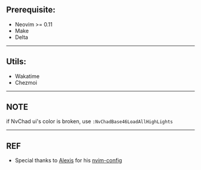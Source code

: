 ## Prerequisite:

- Neovim >= 0.11
- Make
- Delta

---

## Utils:

- Wakatime
- Chezmoi

---

## NOTE

if NvChad ui's color is broken, use `:NvChadBase46LoadAllHighLights`

---

## REF

- Special thanks to [Alexis](https://github.com/Alexis12119/) for his [nvim-config](https://github.com/Alexis12119/nvim-config)
